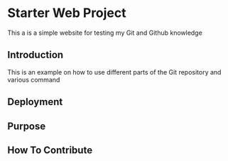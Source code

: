 # Starter Web Project

This a is a simple website for testing my Git and Github knowledge

## Introduction

This is an example on how to use different parts of the Git repository and various command

## Deployment

## Purpose

## How To Contribute